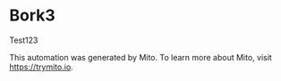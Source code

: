 
# Bork3

Test123

This automation was generated by Mito. To learn more about Mito, visit https://trymito.io.
